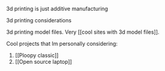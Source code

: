 3d printing is just additive manufacturing

3d printing considerations

3d printing model files.  Very [[cool sites with 3d model files]]. 

Cool projects that Im personally considering:
1. [[Ploopy classic]]
2. [[Open source laptop]]